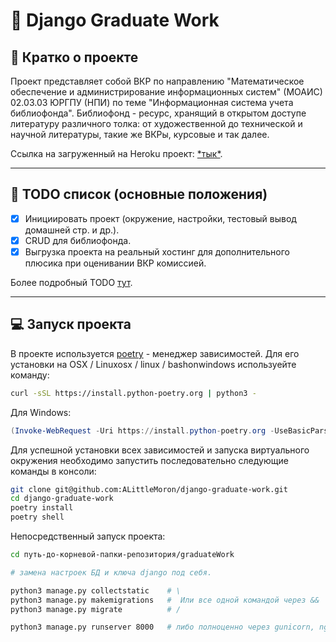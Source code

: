 # 📁 Django Graduate Work

## 📖 Кратко о проекте

Проект представляет собой ВКР по направлению "Математическое обеспечение и администрирование
информационных систем" (МОАИС) 02.03.03 ЮРГПУ (НПИ) по теме "Информационная система учета
библиофонда". Библиофонд - ресурс, хранящий в открытом доступе литературу различного толка:
от художественной до технической и научной литературы, такие же ВКРы, курсовые и так далее.

Ссылка на загруженный на Heroku проект: [\*тык\*](https://graduateworkheroku.herokuapp.com).

---

## 🧾 TODO список (основные положения)

- [x] Инициировать проект (окружение, настройки, тестовый вывод домашней стр. и др.).
- [x] CRUD для библиофонда.
- [x] Выгрузка проекта на реальный хостинг для дополнительного плюсика при оценивании ВКР комиссией.

Более подробный TODO [тут](./graduateWork.todo).

---

## 💻 Запуск проекта

В проекте используется [poetry](https://github.com/python-poetry/poetry) -
менеджер зависимостей. Для его установки на OSX / Linuxosx / linux /
bashonwindows используейте команду:

```bash
curl -sSL https://install.python-poetry.org | python3 -

```

Для Windows:

```PowerShell
(Invoke-WebRequest -Uri https://install.python-poetry.org -UseBasicParsing).Content | python -

```

Для успешной установки всех зависимостей и запуска виртуального окружения
необходимо запустить последовательно следующие команды в консоли:

```bash
git clone git@github.com:ALittleMoron/django-graduate-work.git
cd django-graduate-work
poetry install
poetry shell
```

Непосредственный запуск проекта:

```bash
cd путь-до-корневой-папки-репозитория/graduateWork

# замена настроек БД и ключа django под себя.

python3 manage.py collectstatic    # \
python3 manage.py makemigrations   #  Или все одной командой через &&
python3 manage.py migrate          # /

python3 manage.py runserver 8000   # либо полноценно через gunicorn, nginx и т.д.
```

